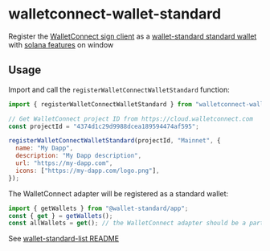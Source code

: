 # walletconnect-wallet-standard

Register the [WalletConnect sign client](https://github.com/WalletConnect/walletconnect-monorepo/tree/v2.0/packages/sign-client) as a [wallet-standard standard wallet](https://github.com/wallet-standard/wallet-standard) with [solana features](https://github.com/solana-labs/wallet-standard/tree/master/packages/core/features) on window

## Usage

Import and call the `registerWalletConnectWalletStandard` function:

```js
import { registerWalletConnectWalletStandard } from "walletconnect-wallet-standard";

// Get WalletConnect project ID from https://cloud.walletconnect.com
const projectId = "4374d1c29d9988dcea189594474af595";

registerWalletConnectWalletStandard(projectId, "Mainnet", {
  name: "My Dapp",
  description: "My Dapp description",
  url: "https://my-dapp.com",
  icons: ["https://my-dapp.com/logo.png"],
});
```

The WalletConnect adapter will be registered as a standard wallet:

```js
import { getWallets } from "@wallet-standard/app";
const { get } = getWallets();
const allWallets = get(); // the WalletConnect adapter should be a part of `allWallets`
```

See [wallet-standard-list README](https://github.com/igneous-labs/wallet-standard-list/blob/master/wallet-standard-list/README.md#usage)
